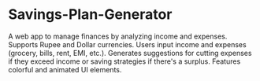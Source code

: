 # Savings-Plan-Generator
A web app to manage finances by analyzing income and expenses. Supports Rupee and Dollar currencies. Users input income and expenses (grocery, bills, rent, EMI, etc.). Generates suggestions for cutting expenses if they exceed income or saving strategies if there's a surplus. Features colorful and animated UI elements.
